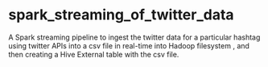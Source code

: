 # spark_streaming_of_twitter_data
A Spark streaming pipeline to ingest the twitter data for a particular hashtag using
twitter APIs into a csv file in real-time into Hadoop filesystem , and then creating a Hive
External table with the csv file.
